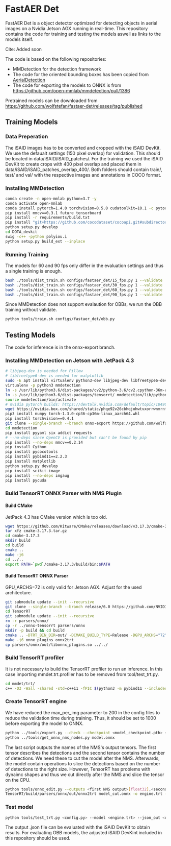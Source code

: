 # FastAER Det

FastAER Det is a object detector optimized for detecting objects in aerial images on a Nvidia Jetson AGX running in real-time. This repository contains the code for training and testing the models aswell as links to the models itself.

Cite:
Added soon

The code is based on the following repositories:
- MMDetection for the detection framework
- The code for the oriented bounding boxes has been copied from [AerialDetection](https://github.com/dingjiansw101/AerialDetection/)
- The code for exporting the models to ONNX is from https://github.com/open-mmlab/mmdetection/pull/1386

Pretrained models can be downloaded from https://github.com/wolfstefan/fastaer-det/releases/tag/published

## Training Models

### Data Preperation

The iSAID images has to be converted and cropped with the iSAID DevKit. We use the defaualt settings (150 pixel overlap) for validation. This should be located in data/iSAID/iSAID_patches/. For the training we used the iSAID DevKit to create crops with 400 pixel overlap and placed them in data/iSAID/iSAID_patches_overlap_400/. Both folders should contain train/, test/ and val/ with the respective images and annotations in COCO format.

### Installing MMDetection

```bash
conda create -n open-mmlab python=3.7 -y
conda activate open-mmlab
conda install pytorch=1.4.0 torchvision=0.5.0 cudatoolkit=10.1 -c pytorch
pip install mmcv==0.3.1 future tensorboard
pip install -r requirements/build.txt
pip install "git+https://github.com/cocodataset/cocoapi.git#subdirectory=PythonAPI"
python setup.py develop
cd DOTA_devkit
swig -c++ -python polyiou.i
python setup.py build_ext --inplace
```

### Running Training

The models for 60 and 90 fps only differ in the evaluation settings and thus a single training is enough.

```bash
bash ./tools/dist_train.sh configs/fastaer_det/15_fps.py 1 --validate
bash ./tools/dist_train.sh configs/fastaer_det/30_fps.py 1 --validate
bash ./tools/dist_train.sh configs/fastaer_det/60_fps.py 1 --validate
bash ./tools/dist_train.sh configs/fastaer_det/90_fps.py 1 --validate
```

Since MMDetection does not support evalaution for OBBs, we run the OBB training without validate.

```bash
python tools/train.sh configs/fastaer_det/obb.py
```

## Testing Models

The code for inference is in the onnx-export branch.

### Installing MMDetection on Jetson with JetPack 4.3

```bash
# libjpeg-dev is needed for Pillow
# libfreetype6-dev is needed for matplotlib
sudo -E apt install virtualenv python3-dev libjpeg-dev libfreetype6-dev libblas-dev liblapack-dev gfortran libgeos-dev
virtualenv -p python3 mmdetection
ln -s /usr/lib/python3.6/dist-packages/cv2/python-3.6/cv2.cpython-36m-aarch64-linux-gnu.so mmdetection/lib/python3.6
ln -s /usr/lib/python3.6/dist-packages/tensorrt/ mmdetection/lib/python3.6/
source mmdetection/bin/activate
# nvidia pytorch builds: https://devtalk.nvidia.com/default/topic/1049071/jetson-nano/pytorch-for-jetson-nano-version-1-3-0-now-available/
wget https://nvidia.box.com/shared/static/phqe92v26cbhqjohwtvxorrwnmrnfx1o.whl -O torch-1.3.0-cp36-cp36m-linux_aarch64.whl
pip3 install numpy torch-1.3.0-cp36-cp36m-linux_aarch64.whl
pip install torchvision==0.4.1
git clone --single-branch --branch onnx-export https://github.com/wolfstefan/fastaer-det.git
cd mmdetection
pip install pyyaml six addict requests
# --no-deps since OpenCV is provided but can't be found by pip
pip install --no-deps mmcv==0.2.14
pip install Cython
pip install pycocotools
pip install pybind11==2.2.3
pip install matplotlib
python setup.py develop
pip install scikit-image
pip install --no-deps imgaug
pip install pycuda
```

### Build TensorRT ONNX Parser with NMS Plugin

#### Build CMake

JetPack 4.3 has CMake version which is too old.

```bash
wget https://github.com/Kitware/CMake/releases/download/v3.17.3/cmake-3.17.3.tar.gz
tar xfz cmake-3.17.3.tar.gz
cd cmake-3.17.3
mkdir build
cd build
cmake ..
make -j6
cd ../..
export PATH=`pwd`/cmake-3.17.3/build/bin:$PATH
```

#### Build TensorRT ONNX Parser

GPU\_ARCHS=72 is only valid for Jetson AGX. Adjust for the used architecture.

```bash
git submodule update --init --recursive
git clone --single-branch --branch release/6.0 https://github.com/NVIDIA/TensorRT.git
cd TensorRT
git submodule update --init --recursive
rm -r parsers/onnx/
cp -r ../onnx-tensorrt parsers/onnx
mkdir -p build && cd build
cmake .. -DTRT_BIN_DIR=out/ -DCMAKE_BUILD_TYPE=Release -DGPU_ARCHS="72"
make -j6 onnx_plugins onnx2trt
cp parsers/onnx/out/libonnx_plugins.so ../../
```

### Build TensorRT profiler

It is not necessary to build the TensorRT profiler to run an inference. In this case importing mmdet.trt.profiler has to be removed from tool/test_trt.py.

```bash
cd mmdet/trt/
c++ -O3 -Wall -shared -std=c++11 -fPIC $(python3 -m pybind11 --includes) profiler.cpp -o profiler$(python3-config --extension-suffix)
```

### Create TensorRT engine

We have reduced the max_per_img parameter to 200 in the config files to reduce the validation time during training. Thus, it should be set to 1000 before exporting the model to ONNX.

```bash
python ../tools/export.py --check --checkpoint <model_checkpoint.pth> <mmdet_config.py> model.onnx
python ../tools/get_onnx_nms_nodes.py model.onnx
```

The last script outputs the names of the NMS's output tensors. The first tensor describes the
detections and the second tensor contains the number of detections. We need these to cut the
model after the NMS. Afterwards, the model contain operations to slice the detections based on
the number of detections to the right size. However, TensorRT has problems with dynaimc shapes
and thus we cut directly after the NMS and slice the tensor on the CPU.

```bash
python tools/onnx_edit.py --outputs <first NMS output>[float32],<second NMS output>[int64] --skipverify model.onnx model_cut.onnx
TensorRT/build/parsers/onnx/out/onnx2trt model_cut.onnx -o engine.trt -b 1 -d 16
```

### Test model

```bash
python tools/test_trt.py <config.py> --model <engine.trt> --json_out <output.json>
```

The output .json file can be evaluated with the iSAID DevKit to obtain results. For evaluating OBB models, the adjusted iSAID DevKint included in this repository should be used.